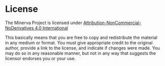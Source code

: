 # License

The Minerva Project is licensed under [Attribution-NonCommercial-NoDerivatives 4.0 International](https://creativecommons.org/licenses/by-nc-nd/4.0/)

This basically means that you are free to copy and redistribute the material in any medium or format. You must give appropriate credit to the original author, provide a link to the license, and indicate if changes were made. You may do so in any reasonable manner, but not in any way that suggests the licensor endorses you or your use.